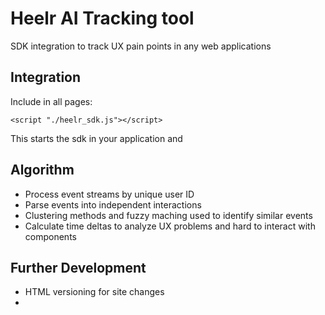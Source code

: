 # Heelr AI Tracking tool
SDK integration to track UX pain points in any web applications


## Integration

Include in all pages:

```
<script "./heelr_sdk.js"></script>
```

This starts the sdk in your application and

## Algorithm
- Process event streams by unique user ID
- Parse events into independent interactions
- Clustering methods and fuzzy maching used to identify similar events
- Calculate time deltas to analyze UX problems and hard to interact with components


## Further Development
- HTML versioning for site changes
- 
